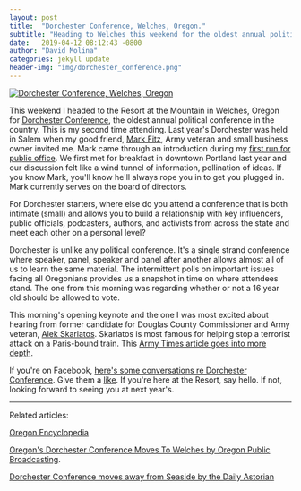 ```yaml
---
layout: post
title:  "Dorchester Conference, Welches, Oregon."
subtitle: "Heading to Welches this weekend for the oldest annual political conference in the United States"
date:   2019-04-12 08:12:43 -0800
author: "David Molina"
categories: jekyll update
header-img: "img/dorchester_conference.png"
---
```


<a href="#">
    <img src="{{ site.baseurl }}/img/dorchester_conference.png" alt="Dorchester Conference, Welches, Oregon">
</a>

This weekend I headed to the Resort at the Mountain in Welches, Oregon for [Dorchester Conference](https://www.dorchester.org/), the oldest annual political conference in the country. This is my second time attending. Last year's Dorchester was held in Salem when my good friend, [Mark Fitz](https://www.linkedin.com/in/markfitzoregon), Army veteran and small business owner invited me. Mark came through an introduction during my [first run for public office](https://www.molinafororegon.com/). We first met for breakfast in downtown Portland last year and our discussion felt like a wind tunnel of information, pollination of ideas. If you know Mark, you'll know he'll always rope you in to get you plugged in. Mark currently serves on the board of directors.

For Dorchester starters, where else do you attend a conference that is both intimate (small) and allows you to build a relationship with key influencers, public officials, podcasters, authors, and activists from across the state and meet each other on a personal level?

Dorchester is unlike any political conference. It's a single strand conference where speaker, panel, speaker and panel after another allows almost all of us to learn the same material. The intermittent polls on important issues facing all Oregonians provides us a snapshot in time on where attendees stand. The one from this morning was regarding whether or not a 16 year old should be allowed to vote.

This morning's opening keynote and the one I was most excited about hearing from former candidate for Douglas County Commissioner and Army veteran, [Alek Skarlatos](https://www.instagram.com/alekskarlatos/). Skarlatos is most famous for helping stop a terrorist attack on a Paris-bound train. This [Army Times article goes into more depth](https://www.armytimes.com/news/your-army/2018/05/16/paris-train-hero-alek-skarlatos-runs-for-county-commissioner-in-oregon/).

If you're on Facebook, [here's some conversations re Dorchester Conference](https://www.facebook.com/search/str/dorchester+conference+2019/keywords_search?epa=SEARCH_BOX). Give them a [like](https://www.facebook.com/DorchesterConference/). If you're here at the Resort, say hello. If not, looking forward to seeing you at next year's.  

---

Related articles:

[Oregon Encyclopedia](https://oregonencyclopedia.org/articles/dorchester_conference/#.XLJHeetKjOQ)

[Oregon's Dorchester Conference Moves To Welches by Oregon Public Broadcasting](https://www.opb.org/news/article/oregons-dorchester-conference-welches/).

[Dorchester Conference moves away from Seaside by the Daily Astorian](https://www.dailyastorian.com/archives/signal/news/dorchester-conference-moves-away-from-seaside/article_c5dc148f-9fcf-5c21-998d-af45ee509f8b.html)
